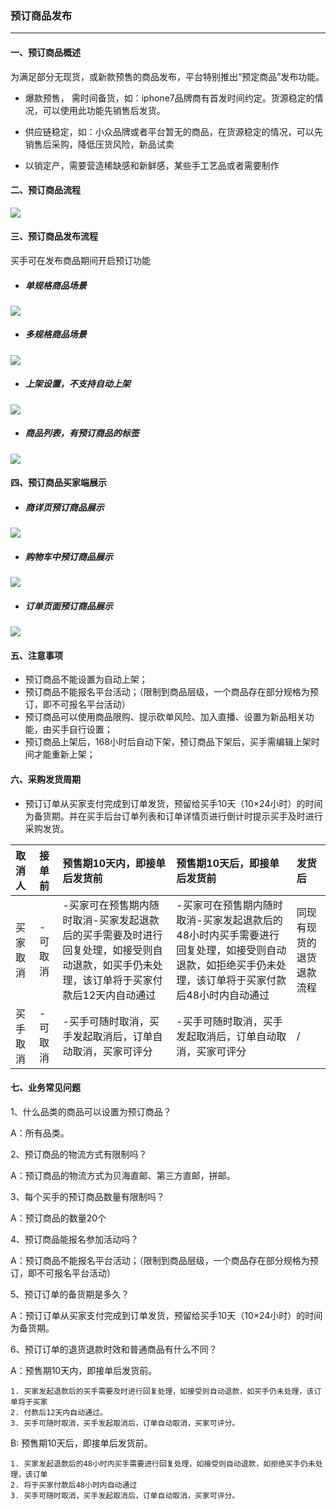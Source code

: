 ### 预订商品发布

---

#### 一、预订商品概述

为满足部分无现货，或新款预售的商品发布，平台特别推出“预定商品”发布功能。

* 爆款预售， 需时间备货，如：iphone7品牌商有首发时间约定。货源稳定的情况，可以使用此功能先销售后发货。

* 供应链稳定，如：小众品牌或者平台暂无的商品，在货源稳定的情况，可以先销售后采购，降低压货风险，新品试卖

* 以销定产，需要营造稀缺感和新鲜感，某些手工艺品或者需要制作

#### 二、预订商品流程

![](/product-management/images/presale-1.png)

#### 三、预订商品发布流程

买手可在发布商品期间开启预订功能

* ##### 单规格商品场景

![](/product-management/images/presale-2.png)

* ##### 多规格商品场景

![](/product-management/images/presale-3.png)

* ##### 上架设置，不支持自动上架

![](/product-management/images/presale-4.png)

* ##### 商品列表，有预订商品的标签

![](/product-management/images/presale-5.png)

#### 四、预订商品买家端展示

* ##### 商详页预订商品展示

![](/product-management/images/presale-6.png)

* ##### 购物车中预订商品展示

![](/product-management/images/presale-7.png)

* ##### 订单页面预订商品展示

![](/product-management/images/presale-8.png)

#### 五、注意事项

* 预订商品不能设置为自动上架；
* 预订商品不能报名平台活动；（限制到商品层级，一个商品存在部分规格为预订，即不可报名平台活动）
* 预订商品可以使用商品限购、提示砍单风险、加入直播、设置为新品相关功能，由买手自行设置；
* 预订商品上架后，168小时后自动下架，预订商品下架后，买手需编辑上架时间才能重新上架；

#### 六、采购发货周期

* 预订订单从买家支付完成到订单发货，预留给买手10天（10×24小时）的时间为备货期。并在买手后台订单列表和订单详情页进行倒计时提示买手及时进行采购发货。

| 取消人 | 接单前 | 预售期10天内，即接单后发货前 | 预售期10天后，即接单后发货前 | 发货后 |
| :--- | :--- | :--- | :--- | :--- |
| 买家取消 | -可取消 | -买家可在预售期内随时取消-买家发起退款后的买手需要及时进行回复处理，如接受则自动退款，如买手仍未处理，该订单将于买家付款后12天内自动通过 | -买家可在预售期内随时取消-买家发起退款后的48小时内买手需要进行回复处理，如接受则自动退款，如拒绝买手仍未处理，该订单将于买家付款后48小时内自动通过 | 同现有现货的退货退款流程 |
| 买手取消 | -可取消 | -买手可随时取消，买手发起取消后，订单自动取消，买家可评分 | -买手可随时取消，买手发起取消后，订单自动取消，买家可评分 | / |

#### 

#### 七、业务常见问题

1、什么品类的商品可以设置为预订商品？

A：所有品类。

2、预订商品的物流方式有限制吗？

A：预订商品的物流方式为贝海直邮、第三方直邮，拼邮。

3、每个买手的预订商品数量有限制吗？

A：预订商品的数量20个

4、预订商品能报名参加活动吗？

A：预订商品不能报名平台活动；（限制到商品层级，一个商品存在部分规格为预订，即不可报名平台活动）

5、预订订单的备货期是多久？

A：预订订单从买家支付完成到订单发货，预留给买手10天（10×24小时）的时间为备货期。

6、预订订单的退货退款时效和普通商品有什么不同？

A：预售期10天内，即接单后发货前。

```
1. 买家发起退款后的买手需要及时进行回复处理，如接受则自动退款，如买手仍未处理，该订单将于买家
2. 付款后12天内自动通过。
3. 买手可随时取消，买手发起取消后，订单自动取消，买家可评分。
```

B: 预售期10天后，即接单后发货前。

```
1. 买家发起退款后的48小时内买手需要进行回复处理，如接受则自动退款，如拒绝买手仍未处理，该订单 
2. 将于买家付款后48小时内自动通过
3. 买手可随时取消，买手发起取消后，订单自动取消，买家可评分。
```



